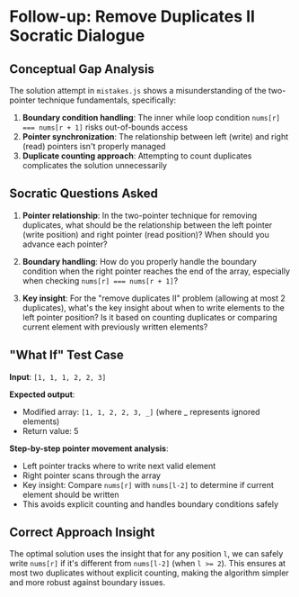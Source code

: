 # Follow-up: Remove Duplicates II Socratic Dialogue

## Conceptual Gap Analysis

The solution attempt in `mistakes.js` shows a misunderstanding of the two-pointer technique fundamentals, specifically:

1. **Boundary condition handling**: The inner while loop condition `nums[r] === nums[r + 1]` risks out-of-bounds access
2. **Pointer synchronization**: The relationship between left (write) and right (read) pointers isn't properly managed
3. **Duplicate counting approach**: Attempting to count duplicates complicates the solution unnecessarily

## Socratic Questions Asked

1. **Pointer relationship**: In the two-pointer technique for removing duplicates, what should be the relationship between the left pointer (write position) and right pointer (read position)? When should you advance each pointer?

2. **Boundary handling**: How do you properly handle the boundary condition when the right pointer reaches the end of the array, especially when checking `nums[r] === nums[r + 1]`?

3. **Key insight**: For the "remove duplicates II" problem (allowing at most 2 duplicates), what's the key insight about when to write elements to the left pointer position? Is it based on counting duplicates or comparing current element with previously written elements?

## "What If" Test Case

**Input**: `[1, 1, 1, 2, 2, 3]`

**Expected output**: 
- Modified array: `[1, 1, 2, 2, 3, _]` (where _ represents ignored elements)
- Return value: 5

**Step-by-step pointer movement analysis**:
- Left pointer tracks where to write next valid element
- Right pointer scans through the array
- Key insight: Compare `nums[r]` with `nums[l-2]` to determine if current element should be written
- This avoids explicit counting and handles boundary conditions safely

## Correct Approach Insight

The optimal solution uses the insight that for any position `l`, we can safely write `nums[r]` if it's different from `nums[l-2]` (when `l >= 2`). This ensures at most two duplicates without explicit counting, making the algorithm simpler and more robust against boundary issues.
